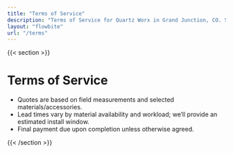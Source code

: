 ```yaml
---
title: "Terms of Service"
description: "Terms of Service for Quartz Worx in Grand Junction, CO. Scheduling, payments, warranties, and limitations."
layout: "flowbite"
url: "/terms"
---
```


{{< section >}}

# Terms of Service

- Quotes are based on field measurements and selected materials/accessories.
- Lead times vary by material availability and workload; we’ll provide an estimated install window.
- Final payment due upon completion unless otherwise agreed.

{{< /section >}}
